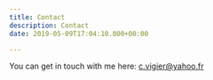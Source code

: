 ```yaml
---
title: Contact
description: Contact
date: 2019-05-09T17:04:10.000+00:00

---
```


You can get in touch with me here: <a href="mailto:c.vigier@yahoo.fr" target="_blank">c.vigier@yahoo.fr</a>